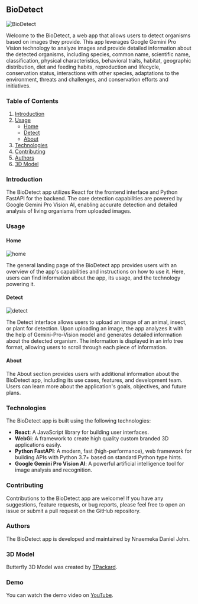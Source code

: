 ## BioDetect

![BioDetect](https://github.com/user-attachments/assets/ef6baf5d-b9d1-407e-a76c-fd1bae188ea6)

Welcome to the BioDetect, a web app that allows users to detect organisms based on images they provide. This app leverages Google Gemini Pro Vision technology to analyze images and provide detailed information about the detected organisms, including species, common name, scientific name, classification, physical characteristics, behavioral traits, habitat, geographic distribution, diet and feeding habits, reproduction and lifecycle, conservation status, interactions with other species, adaptations to the environment, threats and challenges, and conservation efforts and initiatives.

### Table of Contents
1. [Introduction](#introduction)
2. [Usage](#usage)
    - [Home](#home)
    - [Detect](#detect)
    - [About](#about)
3. [Technologies](#technologies)
4. [Contributing](#contributing)
5. [Authors](#authors)
6. [3D Model](#3d-model)

<a name="introduction"></a>

### Introduction

The BioDetect app utilizes React for the frontend interface and Python FastAPI for the backend. The core detection capabilities are powered by Google Gemini Pro Vision AI, enabling accurate detection and detailed analysis of living organisms from uploaded images.

<a name="usage"></a>
### Usage

<a name="home"></a>
#### Home
![home](https://github.com/user-attachments/assets/de49b1ff-d8fd-47ce-86a1-4e9763fa8b00)


The general landing page of the BioDetect app provides users with an overview of the app's capabilities and instructions on how to use it. Here, users can find information about the app, its usage, and the technology powering it.

<a name="detect"></a>
#### Detect
![detect](https://github.com/user-attachments/assets/2c4171cc-4f4a-4d31-a7c7-da224afccf20)


The Detect interface allows users to upload an image of an animal, insect, or plant for detection. Upon uploading an image, the app analyzes it with the help of Gemini-Pro-Vision model and generates detailed information about the detected organism. The information is displayed in an info tree format, allowing users to scroll through each piece of information.

<a name="about"></a>
#### About

The About section provides users with additional information about the BioDetect app, including its use cases, features, and development team. Users can learn more about the application's goals, objectives, and future plans.

<a name="technologies"></a>
### Technologies

The BioDetect app is built using the following technologies:

- **React**: A JavaScript library for building user interfaces.
- **WebGi**: A framework to create high quality custom branded 3D applications easily.
- **Python FastAPI**: A modern, fast (high-performance), web framework for building APIs with Python 3.7+ based on standard Python type hints.
- **Google Gemini Pro Vision AI**: A powerful artificial intelligence tool for image analysis and recognition.

<a name="contributing"></a>
### Contributing

Contributions to the BioDetect app are welcome! If you have any suggestions, feature requests, or bug reports, please feel free to open an issue or submit a pull request on the GitHub repository.

<a name="authors"></a>
### Authors

The BioDetect app is developed and maintained by Nnaemeka Daniel John.

<a name="3d-model"></a>
### 3D Model

Butterfly 3D Model was created by [TPackard](https://sketchfab.com/TPackard).

<a name="demo"></a>
### Demo

You can watch the demo video on [YouTube](https://youtu.be/5el3a5EfCx8?si=6qaJ7ZwLw5wzkkOB).
